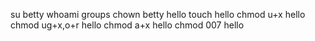 su betty
whoami
groups
chown betty hello
touch hello
chmod u+x hello
chmod ug+x,o+r hello
chmod a+x hello
chmod 007 hello
